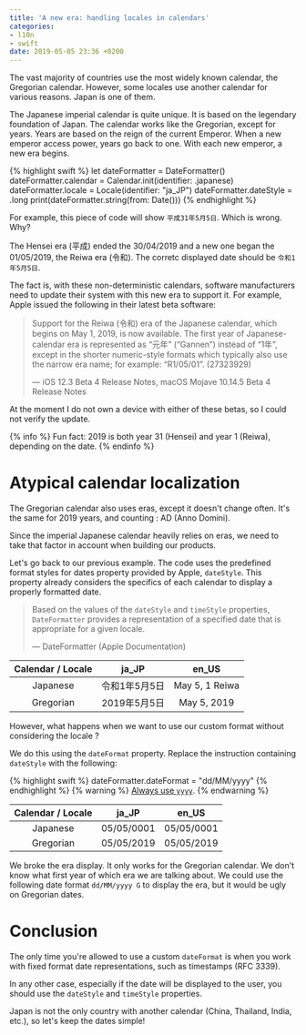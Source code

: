 ```yaml
---
title: 'A new era: handling locales in calendars'
categories:
- l10n
- swift
date: 2019-05-05 23:36 +0200
---
```

The vast majority of countries use the most widely known calendar, the Gregorian calendar. However, some locales use another calendar for various reasons. Japan is one of them.

The Japanese imperial calendar is quite unique. It is based on the legendary foundation of Japan. The calendar works like the Gregorian, except for years. Years are based on the reign of the current Emperor. When a new emperor access power, years go back to one. With each new emperor, a new era begins.

{% highlight swift %}
let dateFormatter = DateFormatter()
dateFormatter.calendar = Calendar.init(identifier: .japanese)
dateFormatter.locale = Locale(identifier: "ja_JP")
dateFormatter.dateStyle = .long
print(dateFormatter.string(from: Date()))
{% endhighlight %}

For example, this piece of code will show `平成31年5月5日`. Which is wrong. Why?

The Hensei era (平成) ended the 30/04/2019 and a new one began the 01/05/2019, the Reiwa era (令和). The corretc displayed date should be  `令和1年5月5日`.

The fact is, with these non-deterministic calendars, software manufacturers need to update their system with this new era to support it. For example, Apple issued the following in their latest beta software:

> Support for the Reiwa (令和) era of the Japanese calendar, which begins on
> May 1, 2019, is now available. The first year of Japanese-calendar era 
> is represented as  “元年” (“Gannen”) instead of “1年”, except in the 
> shorter numeric-style formats which typically also use the narrow era 
> name; for example: “R1/05/01”. (27323929)
>
> — iOS 12.3 Beta 4 Release Notes, macOS Mojave 10.14.5 Beta 4 Release Notes

At the moment I do not own a device with either of these betas, so I could not verify the update.

{% info %}
Fun fact: 2019 is both year 31 (Hensei) and year 1 (Reiwa), depending on the date.
{% endinfo %}

# Atypical calendar localization

The Gregorian calendar also uses eras, except it doesn't change often. It's the same for 2019 years, and counting : AD (Anno Domini). 

Since the imperial Japanese calendar heavily relies on eras, we need to take that factor in account when building our products.

Let's go back to our previous example. The code uses the predefined format styles for dates property provided by Apple, `dateStyle`. This property already considers the specifics of each calendar to display a properly formatted date.

> Based on the values of the `dateStyle` and `timeStyle` properties, `DateFormatter` provides a representation of a specified date that is appropriate for a given locale.
>
> — DateFormatter (Apple Documentation)

| Calendar / Locale |     ja_JP     |     en_US      |
| :---------------: | :-----------: | :------------: |
|     Japanese      | 令和1年5月5日 | May 5, 1 Reiwa |
|     Gregorian     | 2019年5月5日  |  May 5, 2019   |

However, what happens when we want to use our custom format without considering the locale ?

We do this using the `dateFormat` property. Replace the instruction containing `dateStyle` with the following:

{% highlight swift %}
dateFormatter.dateFormat = "dd/MM/yyyy"
{% endhighlight %}
{% warning %}
[Always use `yyyy`](https://gaelfoppolo.com/it-s-that-week-of-the-year/).
{% endwarning %}


| Calendar / Locale |   ja_JP    |   en_US    |
| :---------------: | :--------: | :--------: |
|     Japanese      | 05/05/0001 | 05/05/0001 |
|     Gregorian     | 05/05/2019 | 05/05/2019 |

We broke the era display. It only works for the Gregorian calendar. We don't know what first year of which era we are talking about. We could use the following date format `dd/MM/yyyy G` to display the era, but it would be ugly on Gregorian dates.

# Conclusion

The only time you're allowed to use a custom `dateFormat` is when you work with fixed format date representations, such as timestamps (RFC 3339). 

In any other case, especially if the date will be displayed to the user, you should use the `dateStyle` and `timeStyle` properties. 

Japan is not the only country with another calendar (China, Thailand, India, etc.), so let's keep the dates simple!